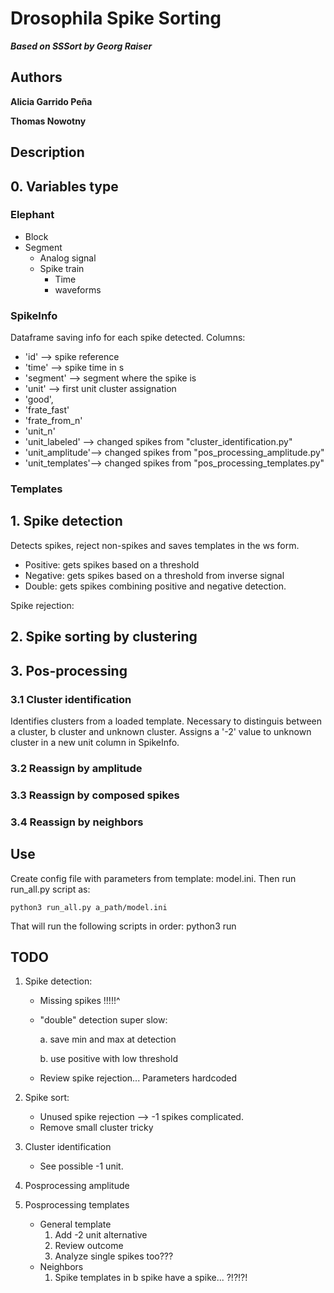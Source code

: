 # Drosophila Spike Sorting
***Based on SSSort by Georg Raiser***
## Authors
**Alicia Garrido Peña**

**Thomas Nowotny**
## Description
## 0. Variables type
### Elephant
- Block
- Segment
	+ Analog signal
	+ Spike train
		* Time
		* waveforms

### SpikeInfo
Dataframe saving info for each spike detected. Columns:
* 'id' --> spike reference
* 'time' --> spike time in s
* 'segment' --> segment where the spike is
* 'unit' --> first unit cluster assignation
* 'good', 
* 'frate_fast'
* 'frate_from_n'
* 'unit_n'
* 'unit_labeled' --> changed spikes from "cluster_identification.py"
* 'unit_amplitude'--> changed spikes from "pos_processing_amplitude.py"
* 'unit_templates'--> changed spikes from "pos_processing_templates.py"
### Templates


## 1. Spike detection
Detects spikes, reject non-spikes and saves templates in the ws form. 

- Positive: gets spikes based on a threshold 
- Negative: gets spikes based on a threshold from inverse signal
- Double: gets spikes combining positive and negative detection. 

Spike rejection:


## 2. Spike sorting by clustering
## 3. Pos-processing
### 3.1 Cluster identification
Identifies clusters from a loaded template. Necessary to distinguis between a cluster, b cluster and unknown cluster. 
Assigns a '-2' value to unknown cluster in a new unit column in SpikeInfo.

### 3.2 Reassign by amplitude
### 3.3 Reassign by composed spikes
### 3.4 Reassign by neighbors


## Use
Create config file with parameters from template: model.ini. Then run run_all.py script as:
	
	python3 run_all.py a_path/model.ini

That will run the following scripts in order:
python3 run 


## TODO
1. Spike detection:
	- Missing spikes !!!!!^
	- "double" detection super slow: 
		
		a. save min and max at detection
		
		b. use positive with low threshold
	- Review spike rejection... Parameters hardcoded
	
2. Spike sort:

	- Unused spike rejection --> -1 spikes complicated.
	- Remove small cluster tricky

2. Cluster identification

	- See possible -1 unit.
3. Posprocessing amplitude
4. Posprocessing templates
	- General template
		1. Add -2 unit alternative
		2. Review outcome
		3. Analyze single spikes too???
	- Neighbors
		1. Spike templates in b spike have a spike... ?!?!?!


	

